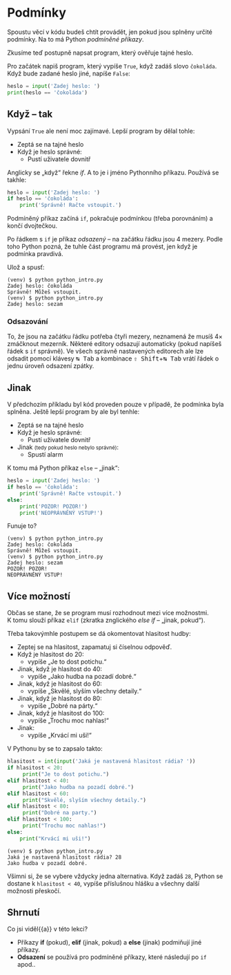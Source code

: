 # Podmínky

Spoustu věcí v kódu budeš chtít provádět,
jen pokud jsou splněny určité podmínky.
Na to má Python *podmíněné příkazy*.

Zkusíme teď postupně napsat program, který ověřuje tajné heslo.

Pro začátek napiš program, který vypíše `True`, když zadáš slovo `čokoláda`.
Když bude zadané heslo jiné, napíše `False`:

```python
heslo = input('Zadej heslo: ')
print(heslo == 'čokoláda')
```

## Když – tak

Vypsání `True` ale není moc zajímavé.
Lepší program by dělal tohle:

* Zeptá se na tajné heslo
* Když je heslo správné:
    * Pustí uživatele dovnitř

Anglicky se „když“ řekne *if*. A to je i jméno Pythonního příkazu.
Používá se takhle:

```python
heslo = input('Zadej heslo: ')
if heslo == 'čokoláda':
    print('Správně! Račte vstoupit.')
```

Podmíněný příkaz začíná `if`, pokračuje podmínkou (třeba porovnáním)
a končí dvojtečkou.

Po řádkem s `if` je příkaz *odsazený* – na začátku řádku jsou 4 mezery.
Podle toho Python pozná, že tuhle část programu má provést,
jen když je podmínka pravdivá.

Ulož a spusť:

``` console
(venv) $ python python_intro.py
Zadej heslo: čokoláda
Správně! Můžeš vstoupit.
(venv) $ python python_intro.py
Zadej heslo: sezam
```

### Odsazování

To, že jsou na začátku řádku potřeba čtyři mezery, neznamená že musíš
4× zmáčknout mezerník.
Některé editory odsazují automaticky (pokud napíšeš řádek s `if` správně).
Ve všech správně nastavených editorech ale lze odsadit pomocí klávesy
<kbd>↹ Tab</kbd> a kombinace <kbd>⇧ Shift</kbd>+<kbd>↹ Tab</kbd> vrátí řádek o jednu úroveň odsazení zpátky.


## Jinak

V předchozím příkladu byl kód proveden pouze v případě, že podmínka byla splněna.
Ještě lepší program by ale byl tenhle:

* Zeptá se na tajné heslo
* Když je heslo správné:
    * Pustí uživatele dovnitř
* Jinak <small>(tedy pokud heslo nebylo správné)</small>:
    * Spustí alarm

K tomu má Python příkaz `else` – „jinak“:

```python
heslo = input('Zadej heslo: ')
if heslo == 'čokoláda':
    print('Správně! Račte vstoupit.')
else:
    print('POZOR! POZOR!')
    print('NEOPRÁVNĚNÝ VSTUP!')
```

Funuje to?

``` console
(venv) $ python python_intro.py
Zadej heslo: čokoláda
Správně! Můžeš vstoupit.
(venv) $ python python_intro.py
Zadej heslo: sezam
POZOR! POZOR!
NEOPRÁVNĚNÝ VSTUP!
```


## Více možností

Občas se stane, že se program musí rozhodnout mezi více možnostmi.
K tomu slouží příkaz `elif` (zkratka znglického *else if* – „jinak, pokud“).

Třeba takovýmhle postupem se dá okomentovat hlasitost hudby:

* Zeptej se na hlasitost, zapamatuj si číselnou odpověď.
* Když je hlasitost do 20:
    * vypíše „Je to dost potichu.“
* Jinak, když je hlasitost do 40:
    * vypíše „Jako hudba na pozadí dobré.“
* Jinak, když je hlasitost do 60:
    * vypíše „Skvělé, slyším všechny detaily.“
* Jinak, když je hlasitost do 80:
    * vypíše „Dobré na párty.“
* Jinak, když je hlasitost do 100:
    * vypíše „Trochu moc nahlas!“
* Jinak:
    * vypíše „Krvácí mi uši!“

V Pythonu by se to zapsalo takto:

```python
hlasitost = int(input('Jaká je nastavená hlasitost rádia? '))
if hlasitost < 20:
     print("Je to dost potichu.")
elif hlasitost < 40:
     print("Jako hudba na pozadí dobré.")
elif hlasitost < 60:
     print("Skvělé, slyším všechny detaily.")
elif hlasitost < 80:
     print("Dobré na party.")
elif hlasitost < 100:
     print("Trochu moc nahlas!")
else:
    print("Krvácí mi uši!")
```

``` console
(venv) $ python python_intro.py
Jaká je nastavená hlasitost rádia? 28
Jako hudba v pozadí dobré.
```

Všimni si, že se vybere vždycky jedna alternativa.
Když zadáš `28`, Python se dostane k `hlasitost < 40`, vypíše
příslušnou hlášku a všechny další možnosti přeskočí.


## Shrnutí

Co jsi viděl{{a}} v této lekci?

*   Příkazy **if** (pokud), **elif** (jinak, pokud) a **else** (jinak)
    podmiňují jiné příkazy.
*   **Odsazení** se používá pro podmíněné příkazy, které následují po
    `if` apod..
